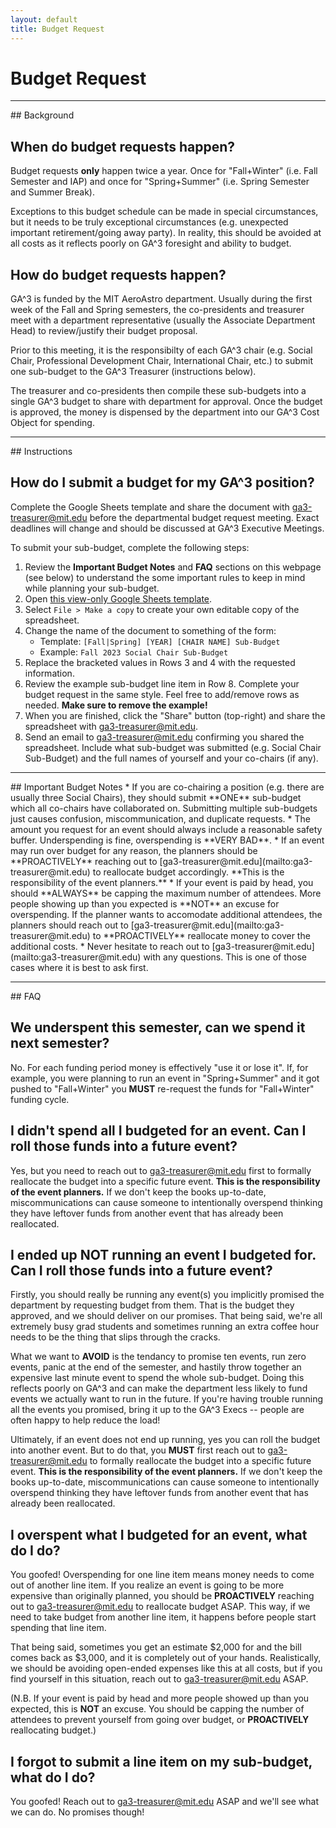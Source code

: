 ```yaml
---
layout: default
title: Budget Request
---
```


# Budget Request

<hr/>
## Background

## When do budget requests happen?

Budget requests **only** happen twice a year. Once for "Fall+Winter" (i.e. Fall Semester and IAP) and once for "Spring+Summer" (i.e. Spring Semester and Summer Break).

Exceptions to this budget schedule can be made in special circumstances, but it needs to be truly exceptional circumstances (e.g. unexpected important retirement/going away party). In reality, this should be avoided at all costs as it reflects poorly on GA^3 foresight and ability to budget.

## How do budget requests happen?

GA^3 is funded by the MIT AeroAstro department. Usually during the first week of the Fall and Spring semesters, the co-presidents and treasurer meet with a department representative (usually the Associate Department Head) to review/justify their budget proposal.

Prior to this meeting, it is the responsibilty of each GA^3 chair (e.g. Social Chair, Professional Development Chair, International Chair, etc.) to submit one sub-budget to the GA^3 Treasurer (instructions below).

The treasurer and co-presidents then compile these sub-budgets into a single GA^3 budget to share with department for approval. Once the budget is approved, the money is dispensed by the department into our GA^3 Cost Object for spending.

<hr/>
## Instructions

## How do I submit a budget for my GA^3 position?

Complete the Google Sheets template and share the document with [ga3-treasurer@mit.edu](mailto:ga3-treasurer@mit.edu) before the departmental budget request meeting. Exact deadlines will change and should be discussed at GA^3 Executive Meetings.

To submit your sub-budget, complete the following steps:
1. Review the **Important Budget Notes** and **FAQ** sections on this webpage (see below) to understand the some important rules to keep in mind while planning your sub-budget.
2. Open [this view-only Google Sheets template](https://docs.google.com/spreadsheets/d/1hMpyLf5RQbwNAIPJfqZ4TiLMqzWg9KQKZaBwBkrnP34/edit?usp=sharing).
3. Select `File > Make a copy` to create your own editable copy of the spreadsheet.
4. Change the name of the document to something of the form:
   * Template: `[Fall|Spring] [YEAR] [CHAIR NAME] Sub-Budget`
   * Example: `Fall 2023 Social Chair Sub-Budget`
5. Replace the bracketed values in Rows 3 and 4 with the requested information.
6. Review the example sub-budget line item in Row 8. Complete your budget request in the same style. Feel free to add/remove rows as needed. **Make sure to remove the example!**
7. When you are finished, click the "Share" button (top-right) and share the spreadsheet with [ga3-treasurer@mit.edu](mailto:ga3-treasurer@mit.edu).
8. Send an email to [ga3-treasurer@mit.edu](mailto:ga3-treasurer@mit.edu) confirming you shared the spreadsheet. Include what sub-budget was submitted (e.g. Social Chair Sub-Budget) and the full names of yourself and your co-chairs (if any).

<hr/>
## Important Budget Notes
* If you are co-chairing a position (e.g. there are usually three Social Chairs), they should submit **ONE** sub-budget which all co-chairs have collaborated on. Submitting multiple sub-budgets just causes confusion, miscommunication, and duplicate requests.
* The amount you request for an event should always include a reasonable safety buffer. Underspending is fine, overspending is **VERY BAD**.
* If an event may run over budget for any reason, the planners should be **PROACTIVELY** reaching out to [ga3-treasurer@mit.edu](mailto:ga3-treasurer@mit.edu) to reallocate budget accordingly. **This is the responsibility of the event planners.**
* If your event is paid by head, you should **ALWAYS** be capping the maximum number of attendees. More people showing up than you expected is **NOT** an excuse for overspending. If the planner wants to accomodate additional attendees, the planners should reach out to [ga3-treasurer@mit.edu](mailto:ga3-treasurer@mit.edu) to **PROACTIVELY** reallocate money to cover the additional costs.
* Never hesitate to reach out to [ga3-treasurer@mit.edu](mailto:ga3-treasurer@mit.edu) with any questions. This is one of those cases where it is best to ask first.

<hr/>
## FAQ

## We underspent this semester, can we spend it next semester?
No. For each funding period money is effectively "use it or lose it". If, for example, you were planning to run an event in "Spring+Summer" and it got pushed to "Fall+Winter" you **MUST** re-request the funds for "Fall+Winter" funding cycle.

## I didn't spend all I budgeted for an event. Can I roll those funds into a future event? 
Yes, but you need to reach out to [ga3-treasurer@mit.edu](mailto:ga3-treasurer@mit.edu) first to formally reallocate the budget into a specific future event. **This is the responsibility of the event planners.** If we don't keep the books up-to-date, miscommunications can cause someone to intentionally overspend thinking they have leftover funds from another event that has already been reallocated.

## I ended up NOT running an event I budgeted for. Can I roll those funds into a future event?
Firstly, you should really be running any event(s) you implicitly promised the department by requesting budget from them. That is the budget they approved, and we should deliver on our promises. That being said, we're all extremely busy grad students and sometimes running an extra coffee hour needs to be the thing that slips through the cracks.

What we want to **AVOID** is the tendancy to promise ten events, run zero events, panic at the end of the semester, and hastily throw together an expensive last minute event to spend the whole sub-budget. Doing this reflects poorly on GA^3 and can make the department less likely to fund events we actually want to run in the future. If you're having trouble running all the events you promised, bring it up to the GA^3 Execs -- people are often happy to help reduce the load!

Ultimately, if an event does not end up running, yes you can roll the budget into another event. But to do that, you **MUST** first reach out to [ga3-treasurer@mit.edu](mailto:ga3-treasurer@mit.edu) to formally reallocate the budget into a specific future event. **This is the responsibility of the event planners.** If we don't keep the books up-to-date, miscommunications can cause someone to intentionally overspend thinking they have leftover funds from another event that has already been reallocated.

## I overspent what I budgeted for an event, what do I do?
You goofed! Overspending for one line item means money needs to come out of another line item. If you realize an event is going to be more expensive than originally planned, you should be **PROACTIVELY** reaching out to [ga3-treasurer@mit.edu](mailto:ga3-treasurer@mit.edu) to reallocate budget ASAP. This way, if we need to take budget from another line item, it happens before people start spending that line item.

That being said, sometimes you get an estimate $2,000 for and the bill comes back as $3,000, and it is completely out of your hands. Realistically, we should be avoiding open-ended expenses like this at all costs, but if you find yourself in this situation, reach out to [ga3-treasurer@mit.edu](mailto:ga3-treasurer@mit.edu) ASAP.

(N.B. If your event is paid by head and more people showed up than you expected, this is **NOT** an excuse. You should be capping the number of attendees to prevent yourself from going over budget, or **PROACTIVELY** reallocating budget.)

## I forgot to submit a line item on my sub-budget, what do I do?
You goofed! Reach out to [ga3-treasurer@mit.edu](mailto:ga3-treasurer@mit.edu) ASAP and we'll see what we can do. No promises though!
